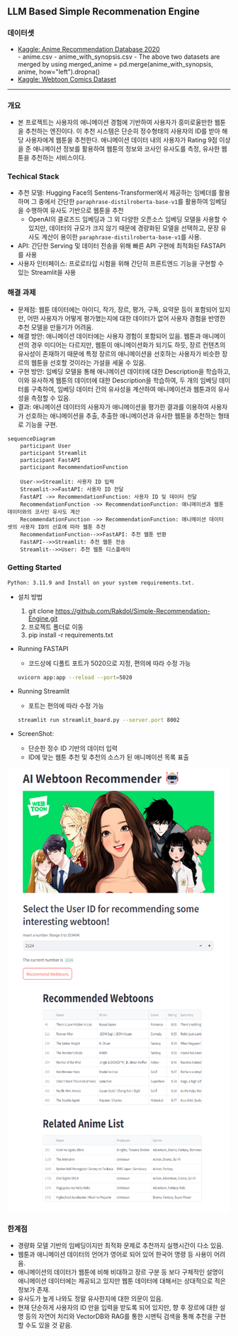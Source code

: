 ## LLM Based Simple Recommenation Engine


### 데이터셋
- [Kaggle: Anime Recommendation Database 2020](https://www.kaggle.com/datasets/hernan4444/anime-recommendation-database-2020)  
      - anime.csv
      - anime_with_synopsis.csv
      - The above two datasets are merged by using merged_anime = pd.merge(anime_with_synopsis, anime, how="left").dropna()
- [Kaggle: Webtoon Comics Dataset](https://www.kaggle.com/datasets/swarnimrai/webtoon-comics-dataset)
---

### 개요
- 본 프로젝트는 사용자의 애니메이션 경험에 기반하여 사용자가 흥미로울만한 웹툰을 추천하는 엔진이다. 이 추천 시스템은 단순히 정수형태의 사용자의 ID를 받아 해당 사용자에게 웹툰을 추천한다. 애니메이션 데이터 내의 사용자가 Rating 9점 이상을 준 애니메이션 정보를 활용하여 웹툰의 정보와 코사인 유사도를 측정, 유사한 웹툰을 추천하는 서비스이다.

### Techical Stack
- 추천 모델: Hugging Face의 Sentens-Transformer에서 제공하는 임베더를 활용하며 그 중에서 간단한 `paraphrase-distilroberta-base-v1`를 활용하여 임베딩을 수행하여 유사도 기반으로 웹툰을 추천
    - OpenAI의 클로즈드 임베딩과 그 외 다양한 오픈소스 임베딩 모델을 사용할 수 있지만, 데이터의 규모가 크지 않기 때문에 경량화된 모델을 선택하고, 문장 유사도 계산이 용이한 `paraphrase-distilroberta-base-v1`를 사용.
- API: 간단한 Serving 및 데이터 전송을 위해 빠른 API 구현에 최적화된 FASTAPI를 사용
- 사용자 인터페이스: 프로로타입 시험을 위해 간단히 프론트엔드 기능을 구현할 수 있는 Streamlit을 사용

### 해결 과제
- 문제점: 웹툰 데이터에는 아이디, 작가, 장르, 평가, 구독, 요약문 등이 포함되어 있지만, 어떤 사용자가 어떻게 평가했는지에 대한 데이터가 없어 사용자 경험을 반영한 추천 모델을 만들기가 어려움.
- 해결 방안: 애니메이션 데이터에는 사용자 경험이 포함되어 있음. 웹툰과 애니메이션의 경우 미디어는 다르지만, 웹툰이 애니메이션화가 되기도 하듯, 장르 컨텐츠의 유사성이 존재하기 때문에 특정 장르의 애니메이션을 선호하는 사용자가 비슷한 장르의 웹툰을 선호할 것이라는 가설을 세울 수 있음.
- 구현 방안: 임베딩 모델을 통해 애니메이션 데이터에 대한 Description을 학습하고, 이와 유사하게 웹툰의 데이터에 대한 Description을 학습하여, 두 개의 임베딩 데이터를 구축하여, 임베딩 데이터 간의 유사성을 계산하여 애니메이션과 웹툰과의 유사성을 측정할 수 있음.
- 결과: 애니메이션 데이터의 사용자가 애니메이션을 평가한 결과를 이용하여 사용자가 선호하는 애니메이션을 추출, 추출한 애니메이션과 유사한 웹툰을 추천하는 형태로 기능을 구현.

```mermaid
sequenceDiagram
    participant User
    participant Streamlit
    participant FastAPI
    participant RecommendationFunction

    User->>Streamlit: 사용자 ID 입력
    Streamlit->>FastAPI: 사용자 ID 전달
    FastAPI ->> RecommendationFunction: 사용자 ID 및 데이터 전달
    RecommendationFunction ->> RecommendationFunction: 애니메이션과 웹툰 데이터와의 코사인 유사도 계산
    RecommendationFunction ->> RecommendationFunction: 애니메이션 데이터 셋의 사용자 ID의 선호에 따라 웹툰 추천
    RecommendationFunction-->>FastAPI: 추천 웹툰 반환
    FastAPI-->>Streamlit: 추천 웹툰 전송
    Streamlit-->>User: 추천 웹툰 디스플레이
```

### Getting Started
```
Python: 3.11.9 and Install on your system requirements.txt.
```
- 설치 방법
    1. git clone https://github.com/Rakdol/Simple-Recommendation-Engine.git
    2. 프로젝트 폴더로 이동
    3. pip install -r requirements.txt

- Running FASTAPI
    - 코드상에 디폴트 포트가 5020으로 지정, 편의에 따라 수정 가능
    ```bash
    uvicorn app:app --reload --port=5020
    ```
- Running Streamlit
    - 포트는 편의에 따라 수정 가능
    ```bash
    streamlit run streamlit_board.py --server.port 8002  
    ```
- ScreenShot:
    - 단순한 정수 ID 기반의 데이터 입력
    - ID에 맞는 웹툰 추천 및 추천의 소스가 된 애니메이션 목록 표출
<p align="center">
<img src="./assets/image.png" width="500" height="500">
<img src="./assets/image-1.png" width="500" height="500">
</p>

### 한계점
- 경량화 모델 기반의 임베딩이지만 최적화 문제로 추천까지 실행시간이 다소 있음.
- 웹툰과 애니메이션 데이터의 언어가 영어로 되어 있어 한국어 명령 등 사용이 어려움.
- 애니메이션의 데이터가 웹툰에 비해 비대하고 장르 구분 등 보다 구체적인 설명이 애니메이션 데이터에는 제공되고 있지만 웹툰 데이터에 대해서는 상대적으로 적은 정보가 존재.
- 유사도가 높게 나와도 정말 유사한지에 대한 의문이 있음. 
- 현재 단순하게 사용자의 ID 만을 입력을 받도록 되어 있지만, 향 후 장르에 대한 설명 등의 자연어 처리와 VectorDB와 RAG를 통한 시맨틱 검색을 통해 추천을 구현할 수도 있을 것 같음.
